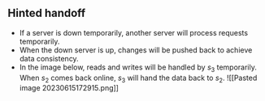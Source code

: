 ## Hinted handoff
- If a server is down temporarily, another server will process requests temporarily.
- When the down server is up, changes will be pushed back to achieve data consistency.
- In the image below, reads and writes will be handled by $s_{3}$ temporarily. When $s_{2}$ comes back online, $s_{3}$ will hand the data back to $s_{2}$.
![[Pasted image 20230615172915.png]]